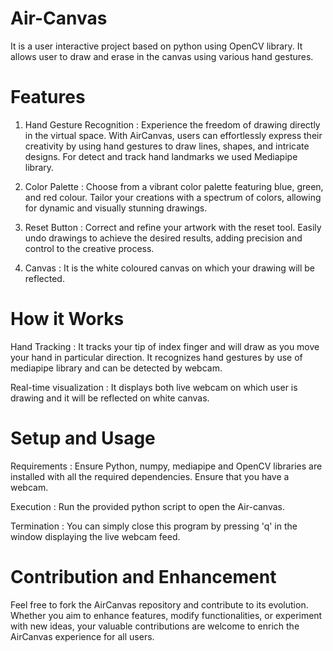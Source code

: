 # Air-Canvas

It is a user interactive project based on python using OpenCV library. It allows user to draw and erase in the canvas using various hand gestures. 

# Features 

1. Hand Gesture Recognition : 
Experience the freedom of drawing directly in the virtual space. With AirCanvas, users can effortlessly express their creativity by using hand gestures to draw lines, shapes, and intricate designs.
For detect and track hand landmarks we used Mediapipe library.

2. Color Palette :
Choose from a vibrant color palette featuring blue, green, and red colour. Tailor your creations with a spectrum of colors, allowing for dynamic and visually stunning drawings.

3. Reset Button :
Correct and refine your artwork with the reset tool. Easily undo drawings to achieve the desired results, adding precision and control to the creative process.

4. Canvas :
It is the white coloured canvas on which your drawing will be reflected.

# How it Works 

Hand Tracking : It tracks your tip of index finger and will draw as you move your hand in particular direction. It recognizes hand gestures by use of mediapipe library and can be detected by webcam.

Real-time visualization : It displays both live webcam on which user is drawing and it will be reflected on white canvas.

# Setup and Usage

Requirements : Ensure Python, numpy, mediapipe and OpenCV libraries are installed with all the required dependencies. Ensure that you have a webcam.

Execution : Run the provided python script to open the Air-canvas.

Termination : You can simply close this program by pressing 'q' in the window displaying the live webcam feed.

# Contribution and Enhancement

Feel free to fork the AirCanvas repository and contribute to its evolution. Whether you aim to enhance features, modify functionalities, or experiment with new ideas, your valuable contributions are welcome to enrich the AirCanvas experience for all users.
